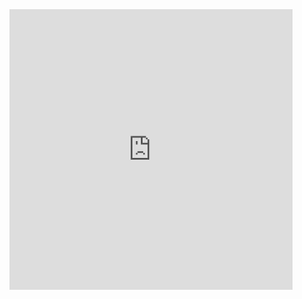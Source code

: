 

<iFrame src="https://docs.google.com/spreadsheets/d/13u3m7x2_evnD9TY42_rDTGb-8BGmbC3qe00rC5-S-sQ/edit?gid=0#gid=0" width="100%" height="500px" name="the-iFrame" frameborder="0"></iFrame><br>
